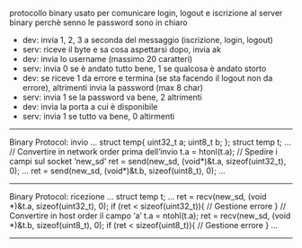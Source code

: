 protocollo binary usato per comunicare login, logout e iscrizione al server
binary perchè senno le password sono in chiaro

- dev: invia 1, 2, 3 a seconda del messaggio (iscrizione, login, logout)
- serv: riceve il byte e sa cosa aspettarsi dopo, invia ak
- dev: invia lo username (massimo 20 caratteri)
- serv: invia 0 se è andato tutto bene, 1 se qualcosa è andato storto 
- dev: se riceve 1 da errore e termina (se sta facendo il logout non da errore), altrimenti invia la password (max 8 char)
- serv: invia 1 se la password va bene, 2 altrimenti
- dev: invia la porta a cui è disponibile
- serv: invia 1 se tutto va bene, 0 altirmenti

 
************************************************************************
Binary Protocol: invio
…
struct temp{
uint32_t a;
uint8_t b;
};
struct temp t;
…
// Convertire in network order prima dell’invio
t.a = htonl(t.a);
// Spedire i campi sul socket ‘new_sd’
ret = send(new_sd, (void*)&t.a, sizeof(uint32_t), 0);
…
ret = send(new_sd, (void*)&t.b, sizeof(uint8_t), 0);
…
************************************************************************
Binary Protocol: ricezione
…
struct temp t;
…
ret = recv(new_sd, (void *)&t.a, sizeof(uint32_t), 0);
if (ret < sizeof(uint32_t)){
// Gestione errore
}
// Convertire in host order il campo ‘a’
t.a = ntohl(t.a);
ret = recv(new_sd, (void *)&t.b, sizeof(uint8_t), 0);
if (ret < sizeof(uint8_t)){
// Gestione errore
}
…
************************************************************************



